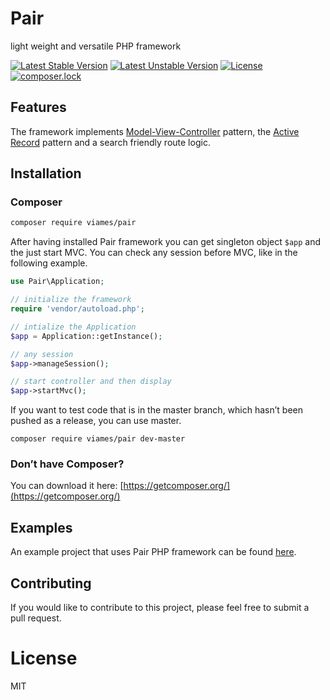 # Pair
light weight and versatile PHP framework

[![Latest Stable Version](https://poser.pugx.org/viames/pair/v/stable)](https://packagist.org/packages/viames/pair)
[![Latest Unstable Version](https://poser.pugx.org/viames/pair/v/unstable)](https://packagist.org/packages/viames/pair)
[![License](https://poser.pugx.org/viames/pair/license)](https://packagist.org/packages/viames/pair)
[![composer.lock](https://poser.pugx.org/viames/pair/composerlock)](https://packagist.org/packages/viames/pair)

## Features
The framework implements [Model-View-Controller](https://en.wikipedia.org/wiki/Model-View-Controller) pattern, the [Active Record](https://en.wikipedia.org/wiki/Active_record_pattern) pattern and a search friendly route logic.

## Installation

### Composer

```sh
composer require viames/pair
```
After having installed Pair framework you can get singleton object `$app` and the just start MVC. You can check any session before MVC, like in the following example.

```php
use Pair\Application;

// initialize the framework
require 'vendor/autoload.php';

// intialize the Application
$app = Application::getInstance();

// any session
$app->manageSession();

// start controller and then display
$app->startMvc();
```

If you want to test code that is in the master branch, which hasn’t been pushed as a release, you can use master.

```
composer require viames/pair dev-master
```

### Don’t have Composer?

You can download it here: [https://getcomposer.org/](https://getcomposer.org/)

## Examples

An example project that uses Pair PHP framework can be found [here](https://github.com/viames/Pair_example).

## Contributing

If you would like to contribute to this project, please feel free to submit a pull request.

# License

MIT
